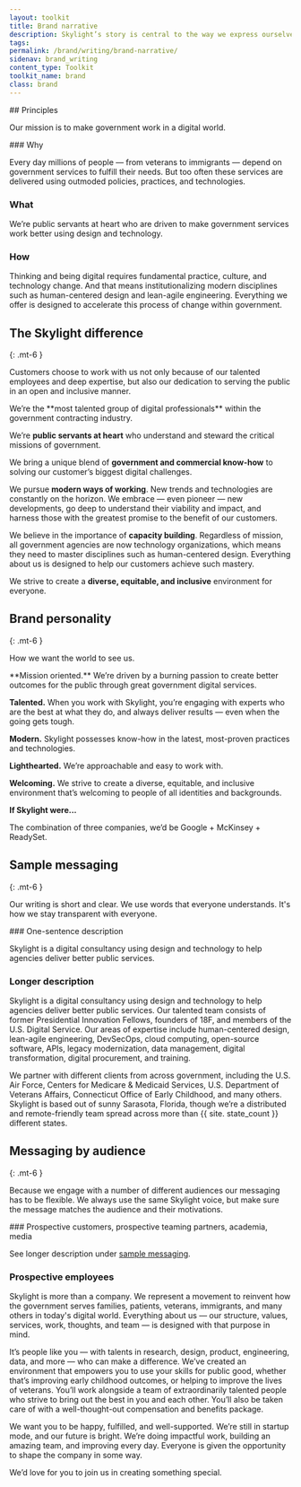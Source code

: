 ```yaml
---
layout: toolkit
title: Brand narrative
description: Skylight’s story is central to the way we express ourselves. That means instilling a sense of our mission, values, and expertise into everything we write.
tags:
permalink: /brand/writing/brand-narrative/
sidenav: brand_writing
content_type: Toolkit
toolkit_name: brand
class: brand
---
```


<div class="row">
<div class="col-md-9" markdown="1">
## Principles

Our mission is to make government work in a digital world.

<div class="example" markdown="1">
### Why

Every day millions of people — from veterans to immigrants — depend on government services to fulfill their needs. But too often these services are delivered using outmoded policies, practices, and technologies.

### What

We’re public servants at heart who are driven to make government services work better using design and technology.

### How

Thinking and being digital requires fundamental practice, culture, and technology change. And that means institutionalizing modern disciplines such as human-centered design and lean-agile engineering. Everything we offer is designed to accelerate this process of change within government.
</div>

## The Skylight difference
{: .mt-6 }

Customers choose to work with us not only because of our talented employees and deep expertise, but also our dedication to serving the public in an open and inclusive manner.

<div class="example" markdown="1">
We’re the **most talented group of digital professionals** within the government contracting industry.

We’re **public servants at heart** who understand and steward the critical missions of government.

We bring a unique blend of **government and commercial know-how** to solving our customer’s biggest digital challenges.

We pursue **modern ways of working**. New trends and technologies are constantly on the horizon. We embrace — even pioneer — new developments, go deep to understand their viability and impact, and harness those with the greatest promise to the benefit of our customers.

We believe in the importance of **capacity building**. Regardless of mission, all government agencies are now technology organizations, which means they need to master disciplines such as human-centered design. Everything about us is designed to help our customers achieve such mastery.

We strive to create a **diverse, equitable, and inclusive** environment for everyone.
</div>

## Brand personality
{: .mt-6 }

How we want the world to see us.

<div class="example" markdown="1">
**Mission oriented.** We’re driven by a burning passion to create better outcomes for the public through great government digital services.

**Talented.** When you work with Skylight, you’re engaging with experts who are the best at what they do, and always deliver results — even when the going gets tough.

**Modern.** Skylight possesses know-how in the latest, most-proven practices and technologies.

**Lighthearted.** We’re approachable and easy to work with.

**Welcoming.** We strive to create a diverse, equitable, and inclusive environment that’s welcoming to people of all identities and backgrounds.

**If Skylight were...**

The combination of three companies, we’d be Google + McKinsey + ReadySet.
</div>

## Sample messaging
{: .mt-6 }

Our writing is short and clear. We use words that everyone understands. It's how we stay transparent with everyone.

<div class="example" markdown="1">
### One-sentence description

Skylight is a digital consultancy using design and technology to help agencies deliver better public services.

### Longer description

Skylight is a digital consultancy using design and technology to help agencies deliver better public services. Our talented team consists of former Presidential Innovation Fellows, founders of 18F, and members of the U.S. Digital Service. Our areas of expertise include human-centered design, lean-agile engineering, DevSecOps, cloud computing, open-source software, APIs, legacy modernization, data management, digital transformation, digital procurement, and training.

We partner with different clients from across government, including the U.S. Air Force, Centers for Medicare & Medicaid Services, U.S. Department of Veterans Affairs, Connecticut Office of Early Childhood, and many others. Skylight is based out of sunny Sarasota, Florida, though we’re a distributed and remote-friendly team spread across more than {{ site. state_count }} different states.
</div>

## Messaging by audience
{: .mt-6 }

Because we engage with a number of different audiences our messaging has to be flexible. We always use the same Skylight voice, but make sure the message matches the audience and their motivations.

<div class="example" markdown="1">
### Prospective customers, prospective teaming partners, academia, media

See longer description under [sample messaging](#sample-messaging).

### Prospective employees

Skylight is more than a company. We represent a movement to reinvent how the government serves families, patients, veterans, immigrants, and many others in today's digital world. Everything about us — our structure, values, services, work, thoughts, and team — is designed with that purpose in mind.

It’s people like you — with talents in research, design, product, engineering, data, and more — who can make a difference. We’ve created an environment that empowers you to use your skills for public good, whether that’s improving early childhood outcomes, or helping to improve the lives of veterans. You’ll work alongside a team of extraordinarily talented people who strive to bring out the best in you and each other. You’ll also be taken care of with a well-thought-out compensation and benefits package.

We want you to be happy, fulfilled, and well-supported. We’re still in startup mode, and our future is bright. We’re doing impactful work, building an amazing team, and improving every day. Everyone is given the opportunity to shape the company in some way.

We’d love for you to join us in creating something special.
</div>
</div>
</div>
